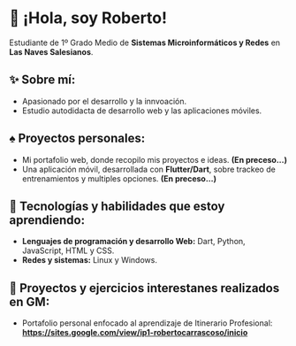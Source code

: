 # 👋 ¡Hola, soy Roberto!  
Estudiante de 1º Grado Medio de **Sistemas Microinformáticos y Redes** en **Las Naves Salesianos**.  

## ✨ Sobre mí:  
* Apasionado por el desarrollo y la innvoación.
* Estudio autodidacta de desarrollo web y las aplicaciones móviles.  

## ♠︎ Proyectos personales: 
* Mi portafolio web, donde recopilo mis proyectos e ideas. **(En preceso...)**
* Una aplicación móvil, desarrollada con **Flutter/Dart**, sobre trackeo de entrenamientos y multiples opciones. **(En preceso...)**

## 🌟 Tecnologías y habilidades que estoy aprendiendo:  
* **Lenguajes de programación y desarrollo Web:** Dart, Python, JavaScript, HTML y CSS.
* **Redes y sistemas:** Linux y Windows.

## 🦈 Proyectos y ejercicios interestanes realizados en GM:
* Portafolio personal enfocado al aprendizaje de Itinerario Profesional: **https://sites.google.com/view/ip1-robertocarrascoso/inicio**
